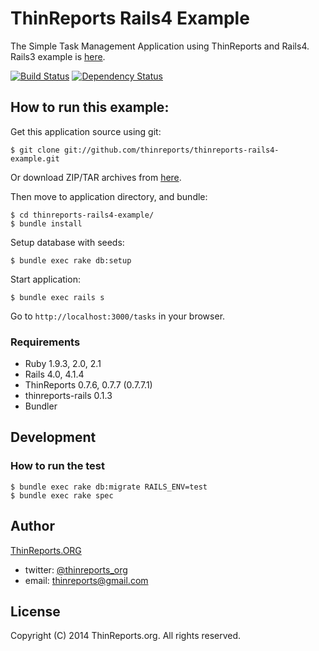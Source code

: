 # ThinReports Rails4 Example

The Simple Task Management Application using ThinReports and Rails4. 
Rails3 example is [here](https://github.com/thinreports/thinreports-rails3-example).

[![Build Status](http://img.shields.io/travis/thinreports/thinreports-rails4-example.svg?style=flat)](https://travis-ci.org/thinreports/thinreports-rails4-example)
[![Dependency Status](http://img.shields.io/gemnasium/thinreports/thinreports-rails4-example.svg?style=flat)](https://gemnasium.com/thinreports/thinreports-rails4-example)

## How to run this example:

Get this application source using git:

    $ git clone git://github.com/thinreports/thinreports-rails4-example.git

Or download ZIP/TAR archives from [here](https://github.com/thinreports/thinreports-rails4-example/archive/master.zip).

Then move to application directory, and bundle:

    $ cd thinreports-rails4-example/
    $ bundle install

Setup database with seeds:

    $ bundle exec rake db:setup

Start application:

    $ bundle exec rails s

Go to `http://localhost:3000/tasks` in your browser.

### Requirements

* Ruby 1.9.3, 2.0, 2.1
* Rails 4.0, 4.1.4
* ThinReports 0.7.6, 0.7.7 (0.7.7.1)
* thinreports-rails 0.1.3
* Bundler

## Development

### How to run the test

    $ bundle exec rake db:migrate RAILS_ENV=test
    $ bundle exec rake spec

## Author

[ThinReports.ORG](http://www.thinreports.org)

* twitter: [@thinreports_org](https://twitter.com/thinreports_org)
* email: [thinreports@gmail.com](mailto:thinreports@gmail.com)

## License

Copyright (C) 2014 ThinReports.org. All rights reserved.
